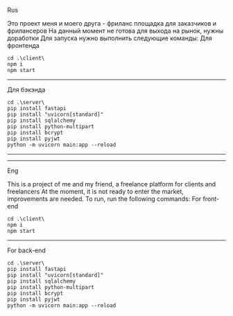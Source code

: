 Rus

Это проект меня и моего друга - фриланс площадка для заказчиков и фрилансеров
На данный момент не готова для выхода на рынок, нужны доработки
Для запуска нужно выполнить следующие команды:
Для фронтенда
```
cd .\client\
npm i
npm start
```
---------------
Для бэкэнда
```
cd .\server\
pip install fastapi
pip install "uvicorn[standard]"
pip install sqlalchemy
pip install python-multipart  
pip install bcrypt
pip install pyjwt 
python -m uvicorn main:app --reload
```

----------------
----------------

Eng

This is a project of me and my friend, a freelance platform for clients and freelancers
At the moment, it is not ready to enter the market, improvements are needed.
To run, run the following commands:
For front-end
```
cd .\client\
npm i
npm start
```
---------------
For back-end
```
cd .\server\
pip install fastapi
pip install "uvicorn[standard]"
pip install sqlalchemy
pip install python-multipart  
pip install bcrypt
pip install pyjwt 
python -m uvicorn main:app --reload
```



